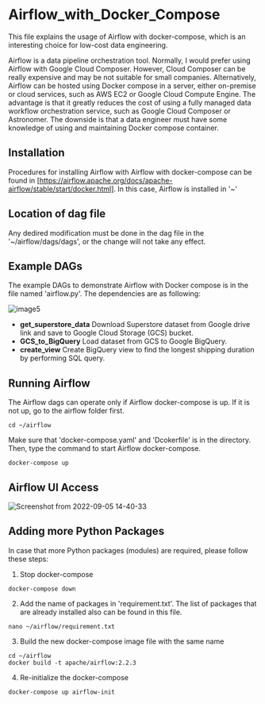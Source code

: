 # Airflow_with_Docker_Compose
This file explains the usage of Airflow with docker-compose, which is an interesting choice for low-cost data engineering.

Airflow is a data pipeline orchestration tool. Normally, I would prefer using Airflow with Google Cloud Composer. However, Cloud Composer can be really expensive and may be not suitable for small companies. Alternatively, Airflow can be hosted using Docker compose in a server, either on-premise or cloud services, such as AWS EC2 or Google Cloud Compute Engine. The advantage is that it greatly reduces the cost of using a fully managed data workflow orchestration service, such as Google Cloud Composer or Astronomer. The downside is that a data engineer must have some knowledge of using and maintaining Docker compose container.

## Installation
Procedures for installing Airflow with Airflow with docker-compose can be found in [https://airflow.apache.org/docs/apache-airflow/stable/start/docker.html]. In this case, Airflow is installed in '~'

## Location of dag file
Any dedired modification must be done in the dag file in the '~/airflow/dags/dags', or the change will not take any effect.

## Example DAGs
The example DAGs to demonstrate Airflow with Docker compose is in the file named 'airflow.py'. The dependencies are as following:

![image5](https://user-images.githubusercontent.com/45530179/188531314-f8cc1ba3-e7fe-41a6-b0d6-1c5311700537.png)

* __get_superstore_data__ Download Superstore dataset from Google drive link and save to Google Cloud Storage (GCS) bucket. 
* __GCS_to_BigQuery__ Load dataset from GCS to Google BigQuery. 
* __create_view__ Create BigQuery view to find the longest shipping duration by performing SQL query. 

## Running Airflow
The Airflow dags can operate only if Airflow docker-compose is up. If it is not up, go to the airflow folder first.
```
cd ~/airflow
```
Make sure that 'docker-compose.yaml' and 'Dcokerfile' is in the directory. Then, type the command to start Airflow docker-compose.
```
docker-compose up
```

## Airflow UI Access

![Screenshot from 2022-09-05 14-40-33](https://user-images.githubusercontent.com/106131723/188395148-744ec19e-8e82-40cc-ba78-8cc37c3044e8.png)

## Adding more Python Packages
In case that more Python packages (modules) are required, please follow these steps:
1. Stop docker-compose
```
docker-compose down
```
2. Add the name of packages in 'requirement.txt'. The list of packages that are already installed also can be found in this file.
```
nano ~/airflow/requirement.txt
```
3. Build the new docker-compose image file with the same name
```
cd ~/airflow
docker build -t apache/airflow:2.2.3
```
4. Re-initialize the docker-compose
```
docker-compose up airflow-init
```


